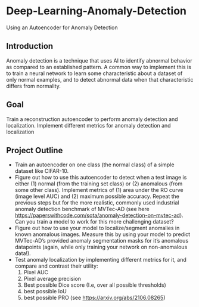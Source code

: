 # Deep-Learning-Anomaly-Detection
Using an Autoencoder for Anomaly Detection

## Introduction 
Anomaly detection is a technique that uses AI to identify abnormal behavior as compared to an established pattern. A common way to implement this is to train a neural network to learn some characteristic about a dataset of only normal examples,
and to detect abnormal data when that characteristic differs from normality.

## Goal
Train a reconstruction autoencoder to perform anomaly detection and localization. Implement different metrics for anomaly detection
and localization

## Project Outline

* Train an autoencoder on one class (the normal class) of a simple dataset like CIFAR-10.
* Figure out how to use this autoencoder to detect when a test image is either (1) normal (from the training set class) or (2) anomalous
(from some other class). Implement metrics of (1) area under the RO curve (image level AUC) and (2) maximum possible accuracy.
Repeat the previous steps but for the more realistic, commonly used industrial anomaly detection benchmark of MVTec-AD (see
here https://paperswithcode.com/sota/anomaly-detection-on-mvtec-ad). Can you train a model to work for this more challenging
dataset?
* Figure out how to use your model to localize/segment anomalies in known anomalous images. Measure this by using your model to
predict MVTec-AD’s provided anomaly segmentation masks for it’s anomalous datapoints (again, while only training your network on
non-anomalous data!).
* Test anomaly localization by implementing different metrics for it, and compare and contrast their utility:
  1. Pixel AUC
  2. Pixel average precision
  3. Best possible Dice score (I.e, over all possible thresholds)
  4. best possible IoU
  5. best possible PRO (see https://arxiv.org/abs/2106.08265)
